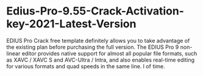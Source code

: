 # Edius-Pro-9.55-Crack-Activation-key-2021-Latest-Version
EDIUS Pro Crack free template definitely allows you to take advantage of the existing plan before purchasing the full version. The EDIUS Pro 9 non-linear editor provides native support for almost all popular file formats, such as XAVC / XAVC S and AVC-Ultra / Intra, and also enables real-time editing for various formats and quad speeds in the same line. l of time.
